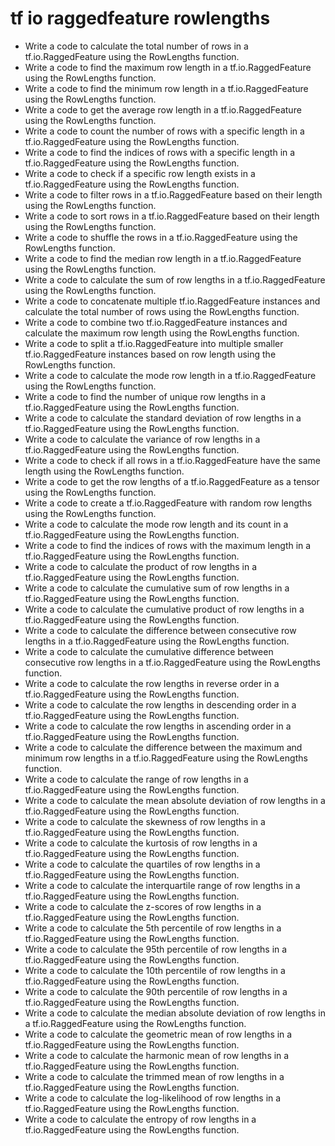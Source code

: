 # tf io raggedfeature rowlengths

- Write a code to calculate the total number of rows in a tf.io.RaggedFeature using the RowLengths function.
- Write a code to find the maximum row length in a tf.io.RaggedFeature using the RowLengths function.
- Write a code to find the minimum row length in a tf.io.RaggedFeature using the RowLengths function.
- Write a code to get the average row length in a tf.io.RaggedFeature using the RowLengths function.
- Write a code to count the number of rows with a specific length in a tf.io.RaggedFeature using the RowLengths function.
- Write a code to find the indices of rows with a specific length in a tf.io.RaggedFeature using the RowLengths function.
- Write a code to check if a specific row length exists in a tf.io.RaggedFeature using the RowLengths function.
- Write a code to filter rows in a tf.io.RaggedFeature based on their length using the RowLengths function.
- Write a code to sort rows in a tf.io.RaggedFeature based on their length using the RowLengths function.
- Write a code to shuffle the rows in a tf.io.RaggedFeature using the RowLengths function.
- Write a code to find the median row length in a tf.io.RaggedFeature using the RowLengths function.
- Write a code to calculate the sum of row lengths in a tf.io.RaggedFeature using the RowLengths function.
- Write a code to concatenate multiple tf.io.RaggedFeature instances and calculate the total number of rows using the RowLengths function.
- Write a code to combine two tf.io.RaggedFeature instances and calculate the maximum row length using the RowLengths function.
- Write a code to split a tf.io.RaggedFeature into multiple smaller tf.io.RaggedFeature instances based on row length using the RowLengths function.
- Write a code to calculate the mode row length in a tf.io.RaggedFeature using the RowLengths function.
- Write a code to find the number of unique row lengths in a tf.io.RaggedFeature using the RowLengths function.
- Write a code to calculate the standard deviation of row lengths in a tf.io.RaggedFeature using the RowLengths function.
- Write a code to calculate the variance of row lengths in a tf.io.RaggedFeature using the RowLengths function.
- Write a code to check if all rows in a tf.io.RaggedFeature have the same length using the RowLengths function.
- Write a code to get the row lengths of a tf.io.RaggedFeature as a tensor using the RowLengths function.
- Write a code to create a tf.io.RaggedFeature with random row lengths using the RowLengths function.
- Write a code to calculate the mode row length and its count in a tf.io.RaggedFeature using the RowLengths function.
- Write a code to find the indices of rows with the maximum length in a tf.io.RaggedFeature using the RowLengths function.
- Write a code to calculate the product of row lengths in a tf.io.RaggedFeature using the RowLengths function.
- Write a code to calculate the cumulative sum of row lengths in a tf.io.RaggedFeature using the RowLengths function.
- Write a code to calculate the cumulative product of row lengths in a tf.io.RaggedFeature using the RowLengths function.
- Write a code to calculate the difference between consecutive row lengths in a tf.io.RaggedFeature using the RowLengths function.
- Write a code to calculate the cumulative difference between consecutive row lengths in a tf.io.RaggedFeature using the RowLengths function.
- Write a code to calculate the row lengths in reverse order in a tf.io.RaggedFeature using the RowLengths function.
- Write a code to calculate the row lengths in descending order in a tf.io.RaggedFeature using the RowLengths function.
- Write a code to calculate the row lengths in ascending order in a tf.io.RaggedFeature using the RowLengths function.
- Write a code to calculate the difference between the maximum and minimum row lengths in a tf.io.RaggedFeature using the RowLengths function.
- Write a code to calculate the range of row lengths in a tf.io.RaggedFeature using the RowLengths function.
- Write a code to calculate the mean absolute deviation of row lengths in a tf.io.RaggedFeature using the RowLengths function.
- Write a code to calculate the skewness of row lengths in a tf.io.RaggedFeature using the RowLengths function.
- Write a code to calculate the kurtosis of row lengths in a tf.io.RaggedFeature using the RowLengths function.
- Write a code to calculate the quartiles of row lengths in a tf.io.RaggedFeature using the RowLengths function.
- Write a code to calculate the interquartile range of row lengths in a tf.io.RaggedFeature using the RowLengths function.
- Write a code to calculate the z-scores of row lengths in a tf.io.RaggedFeature using the RowLengths function.
- Write a code to calculate the 5th percentile of row lengths in a tf.io.RaggedFeature using the RowLengths function.
- Write a code to calculate the 95th percentile of row lengths in a tf.io.RaggedFeature using the RowLengths function.
- Write a code to calculate the 10th percentile of row lengths in a tf.io.RaggedFeature using the RowLengths function.
- Write a code to calculate the 90th percentile of row lengths in a tf.io.RaggedFeature using the RowLengths function.
- Write a code to calculate the median absolute deviation of row lengths in a tf.io.RaggedFeature using the RowLengths function.
- Write a code to calculate the geometric mean of row lengths in a tf.io.RaggedFeature using the RowLengths function.
- Write a code to calculate the harmonic mean of row lengths in a tf.io.RaggedFeature using the RowLengths function.
- Write a code to calculate the trimmed mean of row lengths in a tf.io.RaggedFeature using the RowLengths function.
- Write a code to calculate the log-likelihood of row lengths in a tf.io.RaggedFeature using the RowLengths function.
- Write a code to calculate the entropy of row lengths in a tf.io.RaggedFeature using the RowLengths function.